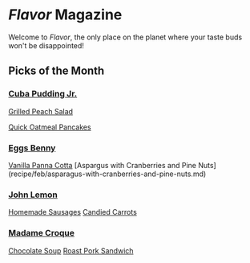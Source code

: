 # _Flavor_ Magazine

Welcome to _Flavor_, the only place on the planet where your taste buds won't be disappointed!



## Picks of the Month

### [Cuba Pudding Jr.](writer/cuba-pudding-jr.md) 

[Grilled Peach Salad](recipe/jan/grilled-peach-salad.md)

[Quick Oatmeal Pancakes](recipe/feb/quick-oatmeal-pancakes.md)

### [Eggs Benny](writer/eggs-benny.md)


[Vanilla Panna Cotta](recipe/jan/vanilla-panna-cotta.md)
[Aspargus with Cranberries and Pine Nuts] (recipe/feb/asparagus-with-cranberries-and-pine-nuts.md)

### [John Lemon](writer/john-lemon.md)

[Homemade Sausages](recipe/jan/homemade-sausages.md)
[Candied Carrots](recipe/feb/candied-carrots.md)

### [Madame Croque](writer/madame-croque.md) 

[Chocolate Soup](recipe/jan/chocolate-soup.md)
[Roast Pork Sandwich](recipe/feb/roast-pork-sandwich.md)
